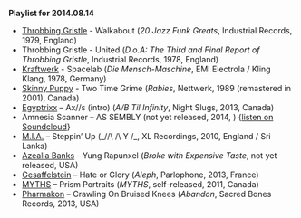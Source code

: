 **Playlist for 2014.08.14**

* [Throbbing Gristle](http://musicbrainz.org/artist/e135d690-9c53-4333-8f11-98aec8c9f434) - Walkabout (_20 Jazz Funk Greats_, Industrial Records, 1979, England)
* Throbbing Gristle - United (_D.o.A: The Third and Final Report of Throbbing Gristle_, Industrial Records, 1978, England)
* [Kraftwerk](http://musicbrainz.org/artist/5700dcd4-c139-4f31-aa3e-6382b9af9032) - Spacelab (_Die Mensch-Maschine_, EMI Electrola / Kling Klang, 1978, Germany)
* [Skinny Puppy](http://musicbrainz.org/artist/5a24bc1a-c093-4a82-84ed-8d7f2da0570d) - Two Time Grime (_Rabies_, Nettwerk, 1989 (remastered in 2001), Canada)
* [Egyptrixx](http://musicbrainz.org/artist/d9f0e57f-947d-44b3-a47a-f87cf90710f6) – Ax//s (intro) (_A/B Til Infinity_, Night Slugs, 2013, Canada)
* Amnesia Scanner – AS SEMBLY (not yet released, 2014, ) {[listen on Soundcloud](https://soundcloud.com/amnesia-scanner/assembly)}
* [M.I.A.](http://musicbrainz.org/artist/7cf0ea9d-86b9-4dad-ba9e-2355a64899ea) – Steppin’ Up (_/\/\ /\ Y /\_, XL Recordings, 2010, England / Sri Lanka)
* [Azealia Banks](http://musicbrainz.org/artist/0c3505e7-d884-43cf-9028-d318607190a4) - Yung Rapunxel (_Broke with Expensive Taste_, not yet released, USA)
* [Gesaffelstein](http://musicbrainz.org/artist/cc3e537d-ff34-423f-8cd6-635a80f4dba7) – Hate or Glory (_Aleph_, Parlophone, 2013, France)
* [MYTHS](http://musicbrainz.org/artist/63398e7f-3360-4d44-978d-8c39a49c0ef4) – Prism Portraits (_MYTHS_, self-released, 2011, Canada)
* [Pharmakon](http://musicbrainz.org/artist/9f41b731-60a8-4811-a4a3-bdd61ef668af) – Crawling On Bruised Knees (_Abandon_, Sacred Bones Records, 2013, USA)
